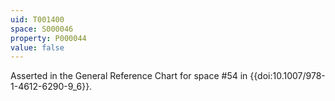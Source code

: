 ```yaml
---
uid: T001400
space: S000046
property: P000044
value: false
---
```



Asserted in the General Reference Chart for space #54 in
{{doi:10.1007/978-1-4612-6290-9_6}}.
